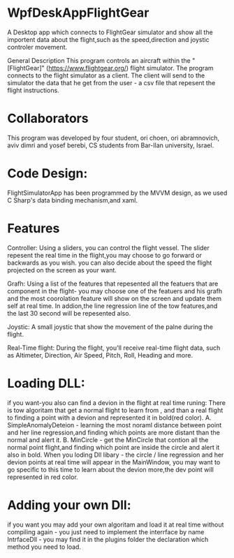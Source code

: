 # WpfDeskAppFlightGear

A Desktop app which connects to FlightGear simulator and show all the importent data about the flight,such as the speed,direction and joystic controler movement.

General Description
This program controls an aircraft within the "[FlightGear]" (https://www.flightgear.org/) flight simulator. The program connects to the flight simulator as a client.
The client will send to the simulator the data that he get from the user - a csv file that repesent the flight instructions.

# Collaborators
This program was developed by four student, ori choen, ori abramnovich, aviv dimri and yosef berebi, CS students from Bar-Ilan university, Israel.

# Code Design:
FlightSimulatorApp has been programmed by the MVVM design, as we used C Sharp's data binding mechanism,and xaml.

# Features
Controller:
Using a sliders, you can control the flight vessel. The slider repesent the real time in the flight,you may choose to go forward or backwards as you wish.
you can also decide about the speed the flight projected on the screen as your want.

Grafh:
Using a list of the features that repesented all the featuers that are component in the flight-
you may choose one of the featuers and his grafh and the most coorolation feature will show on the screen and update them self at real time.
In addion,the line regression line of the tow features,and the last 30 second will be repesented also.

Joystic:
A small joystic that show the movement of the palne during the flight.


Real-Time flight:
During the flight, you'll receive real-time flight data, such as Altimeter, Direction, Air Speed, Pitch, Roll, Heading and more.

# Loading DLL:
if you want-you also can find a devion in the flight at real time runing:
There is tow algoritam that get a normal flight to learn from , and than a real flight to finding a point with a devion and represented it in bold(red color).
A. SimpleAnomalyDeteion - learning the most noraml distance between point and her line regression,and finding which points are more distant than the normal and alert it.
B. MinCircle - get the MinCircle that contion all the normal point flight,and finding which point are inside the circle and alert it also in bold.
When you loding Dll libary - the circle / line regression and her devion points at real time will appear in the MainWindow,
you may want to go specific to this time to learn about the devion more,the dev point will represented in red color.
# Adding your own Dll:
if you want you may add your own algoritam and load it at real time without compiling again - you just need to implement the interrface  by name IntrfaceDll - 
you may find it in the plugins folder the declaration which method you need to load.


